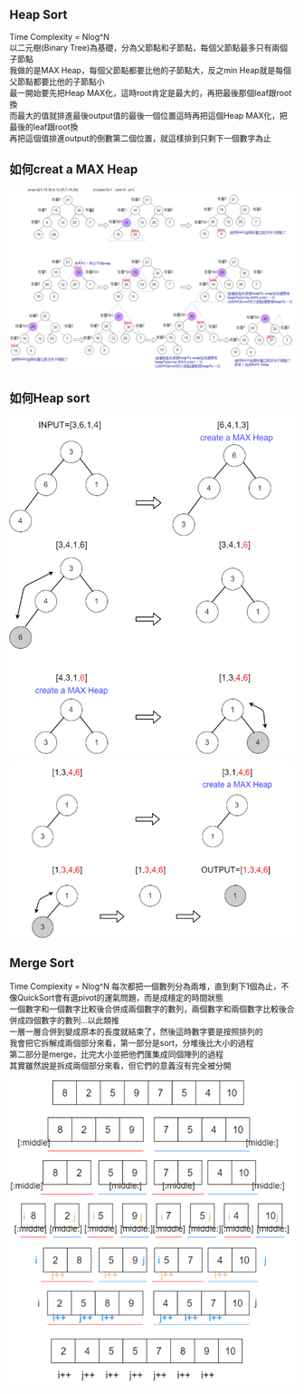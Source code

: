 Heap Sort
-
Time Complexity = Nlog^N<br>
以二元樹(Binary Tree)為基礎，分為父節點和子節點，每個父節點最多只有兩個子節點<br>
我做的是MAX Heap，每個父節點都要比他的子節點大，反之min Heap就是每個父節點都要比他的子節點小<br>
最一開始要先把Heap MAX化，這時root肯定是最大的，再把最後那個leaf跟root換<br>
而最大的值就排進最後output值的最後一個位置這時再把這個Heap MAX化，把最後的leaf跟root換<br>
再把這個值排進output的倒數第二個位置，就這樣排到只剩下一個數字為止<br>

如何creat a MAX Heap<br>
-
![image](https://github.com/yunghsin615/little_sun/blob/master/CodeSignal/Python/Heapify.png)

如何Heap sort<br>
-
![image](https://github.com/yunghsin615/little_sun/blob/master/CodeSignal/Python/HeapSort.png)

![image](https://github.com/yunghsin615/little_sun/blob/master/CodeSignal/Python/HeapSort2.png)


Merge Sort
-
Time Complexity = Nlog^N
每次都把一個數列分為兩堆，直到剩下1個為止，不像QuickSort會有選pivot的運氣問題，而是成穩定的時間狀態<br>
一個數字和一個數字比較後合併成兩個數字的數列，兩個數字和兩個數字比較後合併成四個數字的數列...以此類推<br>
一層一層合併到變成原本的長度就結束了，然後這時數字要是按照排列的<br>
我會把它拆解成兩個部分來看，第一部分是sort，分堆後比大小的過程<br>
第二部分是merge，比完大小並把他們匯集成同個陣列的過程<br>
其實雖然說是拆成兩個部分來看，但它們的意義沒有完全被分開<br>
<br>
![image](https://github.com/yunghsin615/little_sun/blob/master/CodeSignal/Python/MergeSort.png)
